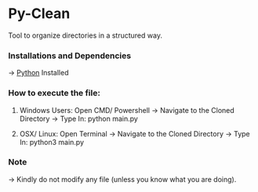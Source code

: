 # Py-Clean
Tool to organize directories in a structured way.


### Installations and Dependencies

-> [Python](https://python.org) Installed

### How to execute the file:

1. Windows Users: Open CMD/ Powershell -> Navigate to the Cloned Directory -> Type In: python main.py

2. OSX/ Linux: Open Terminal -> Navigate to the Cloned Directory -> Type In: python3 main.py


### Note

-> Kindly do not modify any file (unless you know what you are doing).
